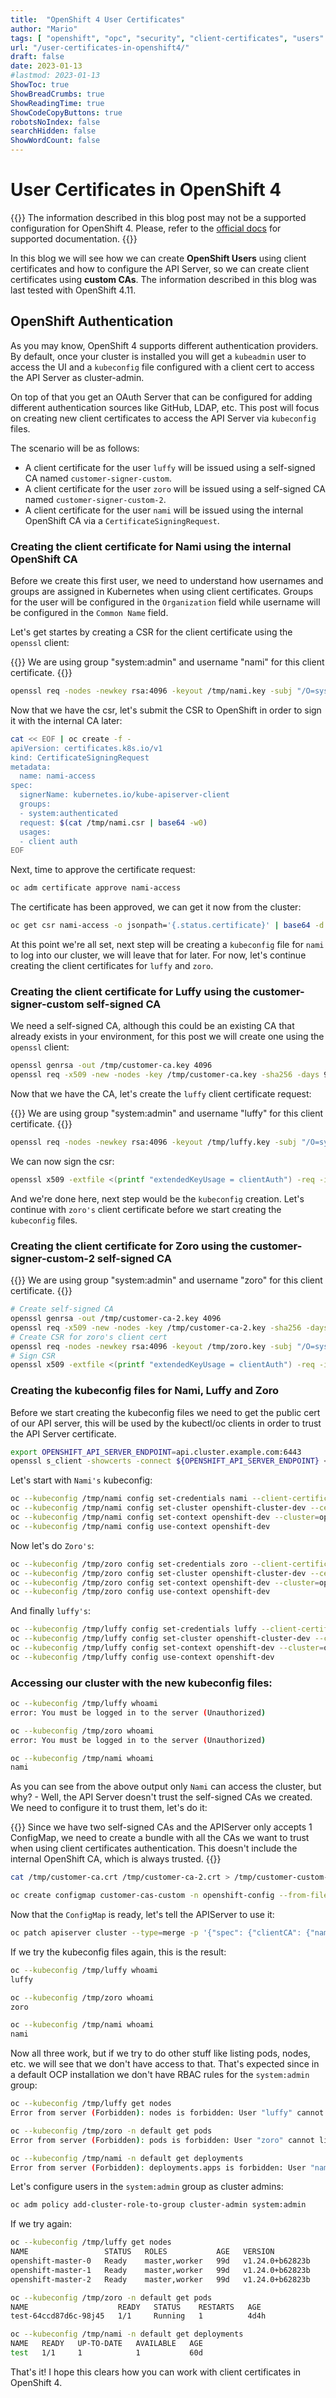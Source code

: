 ```yaml
---
title:  "OpenShift 4 User Certificates"
author: "Mario"
tags: [ "openshift", "opc", "security", "client-certificates", "users" ]
url: "/user-certificates-in-openshift4/"
draft: false
date: 2023-01-13
#lastmod: 2023-01-13
ShowToc: true
ShowBreadCrumbs: true
ShowReadingTime: true
ShowCodeCopyButtons: true
robotsNoIndex: false
searchHidden: false
ShowWordCount: false
---
```


# User Certificates in OpenShift 4

{{<attention>}}
The information described in this blog post may not be a supported configuration for OpenShift 4. Please, refer to the [official docs](https://docs.openshift.com) for supported documentation.
{{</attention>}}

In this blog we will see how we can create **OpenShift Users** using client certificates and how to configure the API Server, so we can create client certificates using **custom CAs**. The information described in this blog was last tested with OpenShift 4.11.

## OpenShift Authentication

As you may know, OpenShift 4 supports different authentication providers. By default, once your cluster is installed you will get a `kubeadmin` user to access the UI and a `kubeconfig` file configured with a client cert to access the API Server as cluster-admin.

On top of that you get an OAuth Server that can be configured for adding different authentication sources like GitHub, LDAP, etc. This post will focus on creating new client certificates to access the API Server via `kubeconfig` files.

The scenario will be as follows:

- A client certificate for the user `luffy` will be issued using a self-signed CA named `customer-signer-custom`.
- A client certificate for the user `zoro` will be issued using a self-signed CA named `customer-signer-custom-2`.
- A client certificate for the user `nami` will be issued using the internal OpenShift CA via a `CertificateSigningRequest`.

### Creating the client certificate for Nami using the internal OpenShift CA

Before we create this first user, we need to understand how usernames and groups are assigned in Kubernetes when using client certificates. Groups for the user will be configured in the `Organization` field while username will be configured in the `Common Name` field.

Let's get startes by creating a CSR for the client certificate using the `openssl` client:

{{<tip>}}
We are using group "system:admin" and username "nami" for this client certificate.
{{</tip>}}

~~~sh
openssl req -nodes -newkey rsa:4096 -keyout /tmp/nami.key -subj "/O=system:admin/CN=nami" -out /tmp/nami.csr
~~~

Now that we have the csr, let's submit the CSR to OpenShift in order to sign it with the internal CA later:

~~~sh
cat << EOF | oc create -f -
apiVersion: certificates.k8s.io/v1
kind: CertificateSigningRequest
metadata:
  name: nami-access
spec:
  signerName: kubernetes.io/kube-apiserver-client
  groups:
  - system:authenticated
  request: $(cat /tmp/nami.csr | base64 -w0)
  usages:
  - client auth
EOF
~~~

Next, time to approve the certificate request:

~~~sh
oc adm certificate approve nami-access
~~~

The certificate has been approved, we can get it now from the cluster:

~~~sh
oc get csr nami-access -o jsonpath='{.status.certificate}' | base64 -d > /tmp/nami.crt
~~~

At this point we're all set, next step will be creating a `kubeconfig` file for `nami` to log into our cluster, we will leave that for later. For now, let's continue creating the client certificates for `luffy` and `zoro`.

### Creating the client certificate for Luffy using the customer-signer-custom self-signed CA

We need a self-signed CA, although this could be an existing CA that already exists in your environment, for this post we will create one using the `openssl` client:

~~~sh
openssl genrsa -out /tmp/customer-ca.key 4096
openssl req -x509 -new -nodes -key /tmp/customer-ca.key -sha256 -days 9999 -out /tmp/customer-ca.crt -subj "/OU=openshift/CN=customer-signer-custom"
~~~

Now that we have the CA, let's create the `luffy` client certificate request:

{{<tip>}}
We are using group "system:admin" and username "luffy" for this client certificate.
{{</tip>}}

~~~sh
openssl req -nodes -newkey rsa:4096 -keyout /tmp/luffy.key -subj "/O=system:admin/CN=luffy" -out /tmp/luffy.csr
~~~

We can now sign the csr:

~~~sh
openssl x509 -extfile <(printf "extendedKeyUsage = clientAuth") -req -in /tmp/luffy.csr -CA /tmp/customer-ca.crt -CAkey /tmp/customer-ca.key -CAcreateserial -out /tmp/luffy.crt -days 9999 -sha256
~~~

And we're done here, next step would be the `kubeconfig` creation. Let's continue with `zoro's` client certificate before we start creating the `kubeconfig` files.

### Creating the client certificate for Zoro using the customer-signer-custom-2 self-signed CA

{{<tip>}}
We are using group "system:admin" and username "zoro" for this client certificate.
{{</tip>}}

~~~sh
# Create self-signed CA
openssl genrsa -out /tmp/customer-ca-2.key 4096
openssl req -x509 -new -nodes -key /tmp/customer-ca-2.key -sha256 -days 9999 -out /tmp/customer-ca-2.crt -subj "/OU=openshift/CN=customer-signer-custom-2"
# Create CSR for zoro's client cert
openssl req -nodes -newkey rsa:4096 -keyout /tmp/zoro.key -subj "/O=system:admin/CN=zoro" -out /tmp/zoro.csr
# Sign CSR
openssl x509 -extfile <(printf "extendedKeyUsage = clientAuth") -req -in /tmp/zoro.csr -CA /tmp/customer-ca-2.crt -CAkey /tmp/customer-ca-2.key -CAcreateserial -out /tmp/zoro.crt -days 9999 -sha256
~~~

### Creating the kubeconfig files for Nami, Luffy and Zoro

Before we start creating the kubeconfig files we need to get the public cert of our API server, this will be used by the kubectl/oc clients in order to trust the API Server certificate.

~~~sh
export OPENSHIFT_API_SERVER_ENDPOINT=api.cluster.example.com:6443
openssl s_client -showcerts -connect ${OPENSHIFT_API_SERVER_ENDPOINT} </dev/null 2>/dev/null|openssl x509 -outform PEM > /tmp/ocp-apiserver-cert.crt
~~~

Let's start with `Nami's` kubeconfig:

~~~sh
oc --kubeconfig /tmp/nami config set-credentials nami --client-certificate=/tmp/nami.crt --client-key=/tmp/nami.key --embed-certs=true
oc --kubeconfig /tmp/nami config set-cluster openshift-cluster-dev --certificate-authority=/tmp/ocp-apiserver-cert.crt --embed-certs=true --server=https://${OPENSHIFT_API_SERVER_ENDPOINT}
oc --kubeconfig /tmp/nami config set-context openshift-dev --cluster=openshift-cluster-dev --namespace=default --user=nami
oc --kubeconfig /tmp/nami config use-context openshift-dev
~~~

Now let's do `Zoro's`:

~~~sh
oc --kubeconfig /tmp/zoro config set-credentials zoro --client-certificate=/tmp/zoro.crt --client-key=/tmp/zoro.key --embed-certs=true
oc --kubeconfig /tmp/zoro config set-cluster openshift-cluster-dev --certificate-authority=/tmp/ocp-apiserver-cert.crt --embed-certs=true --server=https://${OPENSHIFT_API_SERVER_ENDPOINT}
oc --kubeconfig /tmp/zoro config set-context openshift-dev --cluster=openshift-cluster-dev --namespace=default --user=zoro
oc --kubeconfig /tmp/zoro config use-context openshift-dev
~~~

And finally `luffy's`:

~~~sh
oc --kubeconfig /tmp/luffy config set-credentials luffy --client-certificate=/tmp/luffy.crt --client-key=/tmp/luffy.key --embed-certs=true
oc --kubeconfig /tmp/luffy config set-cluster openshift-cluster-dev --certificate-authority=/tmp/ocp-apiserver-cert.crt --embed-certs=true --server=https://${OPENSHIFT_API_SERVER_ENDPOINT}
oc --kubeconfig /tmp/luffy config set-context openshift-dev --cluster=openshift-cluster-dev --namespace=default --user=luffy
oc --kubeconfig /tmp/luffy config use-context openshift-dev
~~~

### Accessing our cluster with the new kubeconfig files:

~~~sh
oc --kubeconfig /tmp/luffy whoami
error: You must be logged in to the server (Unauthorized)

oc --kubeconfig /tmp/zoro whoami
error: You must be logged in to the server (Unauthorized)

oc --kubeconfig /tmp/nami whoami
nami
~~~

As you can see from the above output only `Nami` can access the cluster, but why? - Well, the API Server doesn't trust the self-signed CAs we created. We need to configure it to trust them, let's do it:

{{<tip>}}
Since we have two self-signed CAs and the APIServer only accepts 1 ConfigMap, we need to create a bundle with all the CAs we want to trust when using client certificates authentication. This doesn't include the internal OpenShift CA, which is always trusted.
{{</tip>}}

~~~sh
cat /tmp/customer-ca.crt /tmp/customer-ca-2.crt > /tmp/customer-custom-cas.crt

oc create configmap customer-cas-custom -n openshift-config --from-file=ca-bundle.crt=/tmp/customer-custom-cas.crt
~~~

Now that the `ConfigMap` is ready, let's tell the APIServer to use it:

~~~sh
oc patch apiserver cluster --type=merge -p '{"spec": {"clientCA": {"name": "customer-cas-custom"}}}'
~~~

If we try the kubeconfig files again, this is the result:

~~~sh
oc --kubeconfig /tmp/luffy whoami
luffy

oc --kubeconfig /tmp/zoro whoami
zoro

oc --kubeconfig /tmp/nami whoami
nami
~~~

Now all three work, but if we try to do other stuff like listing pods, nodes, etc. we will see that we don't have access to that. That's expected since in a default OCP installation we don't have RBAC rules for the `system:admin` group:

~~~sh
oc --kubeconfig /tmp/luffy get nodes
Error from server (Forbidden): nodes is forbidden: User "luffy" cannot list resource "nodes" in API group "" at the cluster scope

oc --kubeconfig /tmp/zoro -n default get pods
Error from server (Forbidden): pods is forbidden: User "zoro" cannot list resource "pods" in API group "" in the namespace "default"

oc --kubeconfig /tmp/nami -n default get deployments
Error from server (Forbidden): deployments.apps is forbidden: User "nami" cannot list resource "deployments" in API group "apps" in the namespace "default"
~~~

Let's configure users in the `system:admin` group as cluster admins:

~~~sh
oc adm policy add-cluster-role-to-group cluster-admin system:admin
~~~

If we try again:

~~~sh
oc --kubeconfig /tmp/luffy get nodes
NAME                 STATUS   ROLES           AGE   VERSION
openshift-master-0   Ready    master,worker   99d   v1.24.0+b62823b
openshift-master-1   Ready    master,worker   99d   v1.24.0+b62823b
openshift-master-2   Ready    master,worker   99d   v1.24.0+b62823b

oc --kubeconfig /tmp/zoro -n default get pods
NAME                    READY   STATUS    RESTARTS   AGE
test-64ccd87d6c-98j45   1/1     Running   1          4d4h

oc --kubeconfig /tmp/nami -n default get deployments
NAME   READY   UP-TO-DATE   AVAILABLE   AGE
test   1/1     1            1           60d
~~~

That's it! I hope this clears how you can work with client certificates in OpenShift 4.